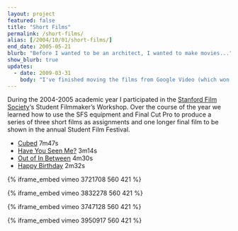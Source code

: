 ```yaml
---
layout: project
featured: false
title: "Short Films"
permalink: /short-films/
alias: [/2004/10/01/short-films/]
end_date: 2005-05-21
blurb: "Before I wanted to be an architect, I wanted to make movies..."
show_blurb: true
updates:
  - date: 2009-03-31
    body: "I've finished moving the films from Google Video (which won't let me change the thumbnail still) to Vimeo (which is prettier and more easily configurable)."
---
```

During the 2004-2005 academic year I participated in the [Stanford Film Society][1]&#8216;s Student Filmmaker&#8217;s Workshop. Over the course of the year we learned how to use the SFS equipment and Final Cut Pro to produce a series of three short films as assignments and one longer final film to be shown in the annual Student Film Festival.

*   [Cubed][2] 7m47s
*   [Have You Seen Me?][3] 3m14s
*   [Out of In Between][4] 4m30s
*   [Happy Birthday][5] 2m32s

{% iframe_embed vimeo 3721708 560 421 %}

{% iframe_embed vimeo 3832278 560 421 %}

{% iframe_embed vimeo 3747128 560 421 %}

{% iframe_embed vimeo 3950917 560 421 %}

 [1]: http://www.stanford.edu/group/sfs/
 [2]: http://vimeo.com/3721708
 [3]: http://vimeo.com/3832278
 [4]: http://vimeo.com/3747128
 [5]: http://vimeo.com/3950917
